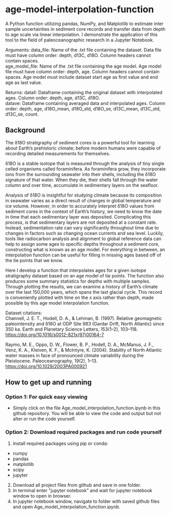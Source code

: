 # age-model-interpolation-function
A Python function utilizing pandas, NumPy, and Matplotlib to estimate inter sample uncertainties in sediment core records and transfer data from depth to age scale via linear interpolation. I demonstrate the application of this tool to the field of paleoceanographic research in a Jupyter Notebook.

Arguments:
data_file: Name of the .txt file containing the dataset. Data file must have column order: 
depth, d13C, d18O. Column headers cannot contain spaces.  
age_model_file: Name of the .txt file containing the age model. Age model file must have column order:
depth, age. Column headers cannot contain spaces. Age model must include dataset start age as first value and end age as last value.

Returns:
datall: Dataframe containing the original dataset with interpolated ages. Column order:
depth, age, d13C, d18O.  
datave: Dataframe containing averaged data and interpolated ages. Column order:
depth, age, d18O_mean, d18O_std, d18O_se, d13C_mean, d13C_std, d13C_se, count.


## Background

The δ18O stratigraphy of sediment cores is a powerful tool for learning about Earth’s prehistoric climate; before modern humans were capable of recording detailed measurements for themselves.

δ18O is a stable isotope that is measured through the analysis of tiny single celled organisms called foraminifera. As foraminifera grow, they incorporate ions from the surrounding seawater into their shells, including the δ18O signature of that water. When they die, their shells fall through the water column and over time, accumulate in sedimentary layers on the seafloor.

Analysis of δ18O is insightful for studying climate because its composition in seawater varies as a direct result of changes in global temperature and ice volume. However, in order to accurately interpret δ18O values from sediment cores in the context of Earth’s history, we need to know the date in time that each sedimentary layer was deposited. Complicating this process, is that sedimentary layers are not deposited at a constant rate. Instead, sedimentation rate can vary significantly throughout time due to changes in factors such as changing ocean currents and sea level. Luckily, tools like radiocarbon analysis and alignment to global reference data can help to assign some ages to specific depths throughout a sediment core, constructing what is known as an age model. For everything in between, an interpolation function can be useful for filling in missing ages based off of the tie points that we know.

Here I develop a function that interpolates ages for a given isotope stratigraphy dataset based on an age model of tie points. The function also produces some summary statistics for depths with multiple samples. Through plotting the results, we can examine a history of Earth’s climate over the last 150,000 years, which spans the last glacial cycle. This record is conveniently plotted with time on the x axis rather than depth, made possible by this age model interpolation function.


Dataset citations:  
Channell, J. E. T., Hodell, D. A., & Lehman, B. (1997). Relative geomagnetic paleointensity and δ18O at ODP Site 983 (Gardar Drift, North Atlantic) since 350 ka. Earth and Planetary Science Letters, 153(1–2), 103–118. https://doi.org/10.1016/s0012-821x(97)00164-7

Raymo, M. E., Oppo, D. W., Flower, B. P., Hodell, D. A., McManus, J. F., Venz, K. A., Kleiven, K. F., & McIntyre, K. (2004). Stability of North Atlantic water masses in face of pronounced climate variability during the Pleistocene. Paleoceanography, 19(2), 1–13. https://doi.org/10.1029/2003PA000921

## How to get up and running
### Option 1: For quick easy viewing  
- Simply click on the file Age_model_interpolation_function.ipynb in this github repository. You will be able to view the code and output but not alter or run the code yourself.

### Option 2: Download required packages and run code yourself

1) Install required packages using pip or conda:
- numpy
- pandas
- matplotlib
- scipy
- jupyter

2) Download all project files from github and save in one folder.  
3) In terminal enter "jupyter notebook" and wait for jupyter notebook window to open in browser.  
4) In jupyter notebook window, navigate to folder with saved github files and open Age_model_interpolation_function.ipynb.



